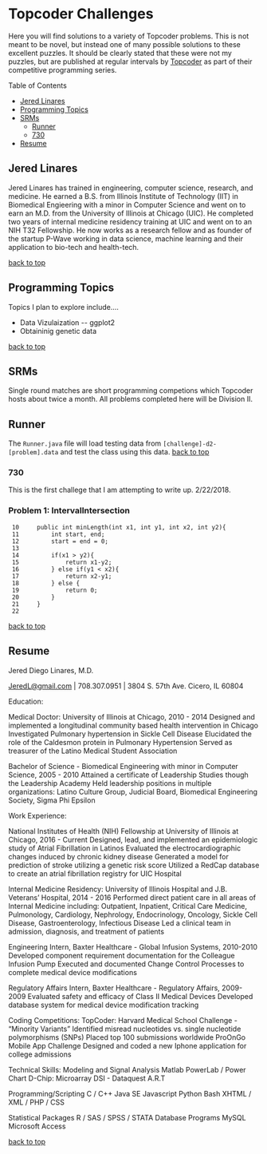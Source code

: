 # Topcoder Challenges

Here you will find solutions to a variety of Topcoder problems. This is not meant to be novel, but instead one of many possible solutions to these excellent puzzles. It should be clearly stated that these were not my puzzles, but are published at regular intervals by [Topcoder](http://topcoder.com) as part of their competitive programming series. 

Table of Contents
- [Jered Linares](#jered-linares)
- [Programming Topics](#programming-topics)
- [SRMs](#srms)
	- [Runner](#runner)
	- [730](#730)
- [Resume](#resume)

## Jered Linares 
Jered Linares has trained in engineering, computer science, research, and medicine. He earned a B.S. from Illinois Institute of Technology (IIT) in Biomedical Engieering with a minor in Computer Science and went on to earn an M.D. from the University of Illinois at Chicago (UIC). He completed two years of internal medicine residency training at UIC and went on to an NIH T32 Fellowship. He now works as a research fellow and as founder of the startup P-Wave working in data science, machine learning and their application to bio-tech and health-tech. 

[back to top](#topcoder-challenges)

## Programming Topics
Topics I plan to explore include....
- Data Vizulaization
-- ggplot2
- Obtaininig genetic data

[back to top](#topcoder-challenges)

## SRMs
Single round matches are short programming competions which Topcoder hosts about twice a month. All problems completed here will be Division II. 

## Runner 
The `Runner.java` file will load testing data from `[challenge]-d2-[problem].data` and test the class using this data.
[back to top](#topcoder-challenges)

### 730 
This is the first challege that I am attempting to write up. 2/22/2018.
### Problem 1: IntervalIntersection
     10     public int minLength(int x1, int y1, int x2, int y2){
     11         int start, end;
     12         start = end = 0;
     13 
     14         if(x1 > y2){
     15             return x1-y2;
     16         } else if(y1 < x2){
     17             return x2-y1;
     18         } else {
     19             return 0;
     20         }
     21     }
     22 

[back to top](#topcoder-challenges)


## Resume 
Jered Diego Linares, M.D.

JeredL@gmail.com  |  708.307.0951 | 3804 S. 57th Ave. Cicero, IL 60804

Education: 

Medical Doctor: University of Illinois at Chicago, 2010 - 2014
Designed and implemented a longitudinal community based health intervention in Chicago
Investigated Pulmonary hypertension in Sickle Cell Disease
Elucidated the role of the Caldesmon protein in Pulmonary Hypertension
Served as treasurer of the Latino Medical Student Association

Bachelor of Science - Biomedical Engineering with minor in Computer Science, 2005 - 2010
Attained a certificate of Leadership Studies though the Leadership Academy
Held leadership positions in multiple organizations: 
 Latino Culture Group, Judicial Board, Biomedical Engineering Society, Sigma Phi Epsilon

Work Experience: 

National Institutes of Health (NIH) Fellowship at University of Illinois at Chicago, 2016 - Current
Designed, lead, and implemented an epidemiologic study of Atrial Fibrillation in Latinos
Evaluated the electrocardiographic changes induced by chronic kidney disease 
Generated a model for prediction of  stroke utilizing a genetic risk score
Utilized a RedCap database to create an atrial fibrillation registry for UIC Hospital

Internal Medicine Residency: University of Illinois Hospital and J.B. Veterans’ Hospital, 2014 - 2016
Performed direct patient care in all areas of Internal Medicine including: 
Outpatient, Inpatient, Critical Care Medicine, Pulmonology, Cardiology, Nephrology, Endocrinology, Oncology, Sickle Cell Disease, Gastroenterology, Infectious Disease
Led a clinical team in admission, diagnosis, and treatment of patients 

Engineering Intern, Baxter Healthcare - Global Infusion Systems, 2010-2010
Developed component requirement documentation for the Colleague Infusion Pump
Executed and documented Change Control Processes to complete medical device modifications

Regulatory Affairs Intern, Baxter Healthcare - Regulatory Affairs, 2009-2009
Evaluated safety and efficacy of Class II Medical Devices
Developed database system for medical device modification tracking

Coding Competitions: 
TopCoder: Harvard Medical School Challenge - “Minority Variants” 
Identified misread nucleotides vs. single nucleotide polymorphisms (SNPs)
Placed top 100 submissions worldwide
ProOnGo Mobile App Challenge
Designed and coded a new Iphone application for college admissions

Technical Skills: 
Modeling and Signal Analysis
Matlab
PowerLab / Power Chart
D-Chip: Microarray
DSI - Dataquest A.R.T

Programming/Scripting 
C  /  C++
Java SE
Javascript
Python
Bash
XHTML / XML / PHP / CSS

Statistical Packages
R / SAS / SPSS / STATA
Database Programs
MySQL
Microsoft Access

[back to top](#topcoder-challenges)
